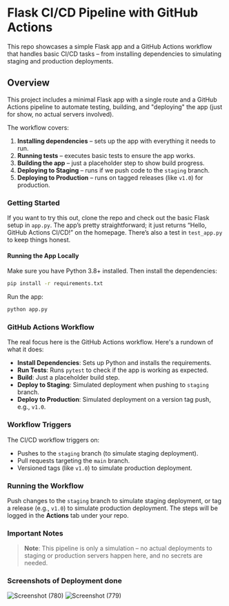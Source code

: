# Flask CI/CD Pipeline with GitHub Actions
This repo showcases a simple Flask app and a GitHub Actions workflow that handles basic CI/CD tasks – from installing dependencies to simulating staging and production deployments.

## Overview

This project includes a minimal Flask app with a single route and a GitHub Actions pipeline to automate testing, building, and "deploying" the app (just for show, no actual servers involved).

The workflow covers:
1. **Installing dependencies** – sets up the app with everything it needs to run.
2. **Running tests** – executes basic tests to ensure the app works.
3. **Building the app** – just a placeholder step to show build progress.
4. **Deploying to Staging** – runs if we push code to the `staging` branch.
5. **Deploying to Production** – runs on tagged releases (like `v1.0`) for production.

### Getting Started

If you want to try this out, clone the repo and check out the basic Flask setup in `app.py`. The app’s pretty straightforward; it just returns “Hello, GitHub Actions CI/CD!” on the homepage. There’s also a test in `test_app.py` to keep things honest.

#### Running the App Locally
Make sure you have Python 3.8+ installed. Then install the dependencies:

```bash
pip install -r requirements.txt
```

Run the app:

```bash
python app.py
```

### GitHub Actions Workflow

The real focus here is the GitHub Actions workflow. Here's a rundown of what it does:

- **Install Dependencies**: Sets up Python and installs the requirements.
- **Run Tests**: Runs `pytest` to check if the app is working as expected.
- **Build**: Just a placeholder build step.
- **Deploy to Staging**: Simulated deployment when pushing to `staging` branch.
- **Deploy to Production**: Simulated deployment on a version tag push, e.g., `v1.0`.

### Workflow Triggers
The CI/CD workflow triggers on:

- Pushes to the `staging` branch (to simulate staging deployment).
- Pull requests targeting the `main` branch.
- Versioned tags (like `v1.0`) to simulate production deployment.

### Running the Workflow

Push changes to the `staging` branch to simulate staging deployment, or tag a release (e.g., `v1.0`) to simulate production deployment. The steps will be logged in the **Actions** tab under your repo.

### Important Notes
> **Note**: This pipeline is only a simulation – no actual deployments to staging or production servers happen here, and no secrets are needed.

### Screenshots of Deployment done
![Screenshot (780)](https://github.com/user-attachments/assets/9e556579-2367-4b15-91b7-949f1080324f)
![Screenshot (779)](https://github.com/user-attachments/assets/e2b73aa6-6a61-4469-9b11-14618562d3e9)

